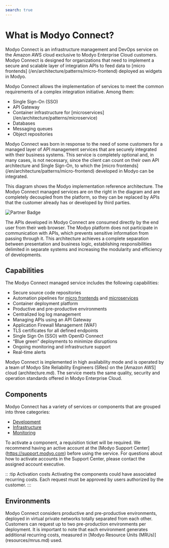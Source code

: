 ```yaml
---
search: true
---
```

# What is Modyo Connect?

Modyo Connect is an infrastructure management and DevOps service on the Amazon AWS cloud exclusive to Modyo Enterprise Cloud customers. Modyo Connect is designed for organizations that need to implement a secure and scalable layer of integration APIs to feed data to [micro frontends] (/en/architecture/patterns/micro-frontend) deployed as widgets in Modyo.

Modyo Connect allows the implementation of services to meet the common requirements of a complex integration initiative. Among them:

 - Single Sign-On (SSO)
 - API Gateway
- Container infrastructure for [microservices] (/en/architecture/patterns/microservice)
- Databases
- Messaging queues
- Object repositories


Modyo Connect was born in response to the need of some customers for a managed layer of API management services that are securely integrated with their business systems. This service is completely optional and, in many cases, is not necessary, since the client can count on their own API architecture and Single Sign-On, to which the [micro frontends] (/en/architecture/patterns/micro-frontend) developed in Modyo can be integrated.

This diagram shows the Modyo implementation reference architecture. The Modyo Connect managed services are on the right in the diagram and are completely decoupled from the platform, so they can be replaced by APIs that the customer already has or developed by third parties.

<img src="/assets/img/infrastructure/reference_architecture.png" alt="Partner Badge" />

The APIs developed in Modyo Connect are consumed directly by the end user from their web browser. The Modyo platform does not participate in communication with APIs, which prevents sensitive information from passing through it. This architecture achieves a complete separation between presentation and business logic, establishing responsibilities delimited in separate systems and increasing the modularity and efficiency of developments.


## Capabilities

The Modyo Connect managed service includes the following capabilities:

- Secure source code repositories
- Automation pipelines for [micro frontends](/en/architecture/patterns/micro-frontend) and [microservices](/en/architecture/patterns/microservice)
- Container deployment platform
- Productive and pre-productive environments
- Centralized log log management
- Managing APIs using an API Gateway
- Application Firewall Management (WAF)
- TLS certificates for all defined endpoints
- Single Sign On (SSO) with OpenID Connect
- “Blue green” deployments to minimize disruptions
- Ongoing monitoring and infrastructure support
- Real-time alerts

Modyo Connect is implemented in high availability mode and is operated by a team of Modyo Site Reliability Engineers (SRes) on the [Amazon AWS] cloud (architecture.md). The service meets the same quality, security and operation standards offered in Modyo Enterprise Cloud.

## Components

Modyo Connect has a variety of services or components that are grouped into three categories:

- [Development](components/development.md)
- [Infrastructure](components/infrastructure.md)
- [Monitoring](components/monitoring.md)

To activate a component, a requisition ticket will be required. We recommend having an active account at the [Modyo Support Center] (https://support.modyo.com) before using the service. For questions about how to activate accounts in the Support Center, please contact the assigned account executive.

:: :tip Activation costs
Activating the components could have associated recurring costs. Each request must be approved by users authorized by the customer.
:::

## Environments

Modyo Connect considers productive and pre-productive environments, deployed in virtual private networks totally separated from each other. Customers can request up to two pre-production environments per deployment. It is important to note that each environment generates additional recurring costs, measured in [Modyo Resource Units (MRUs)] (resources/mrus.md) used.